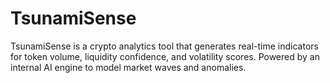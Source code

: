 # TsunamiSense
TsunamiSense is a crypto analytics tool that generates real-time indicators for token volume, liquidity confidence, and volatility scores. Powered by an internal AI engine to model market waves and anomalies.
